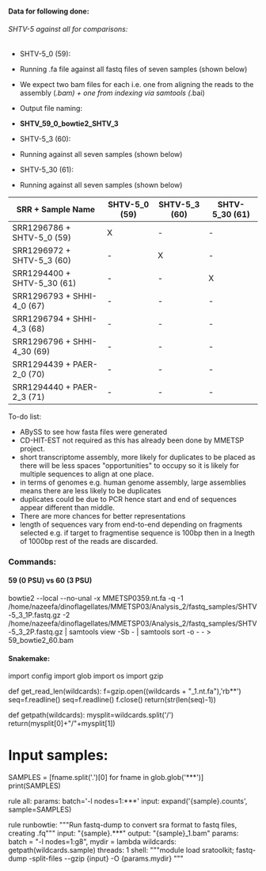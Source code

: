 #### Data for following done:

###### SHTV-5 against all for comparisons:

* SHTV-5_0 (59):

 * Running .fa file against all fastq files of seven samples (shown below)
 
 * We expect two bam files for each i.e. one from aligning the reads to the assembly (*.bam) + one from indexing via samtools (*.bai)
 
 * Output file naming:
 
  * **SHTV_59_0_bowtie2_SHTV_3**

* SHTV-5_3 (60):

 * Running against all seven samples (shown below)

* SHTV-5_30 (61):

 * Running against all seven samples (shown below)

| SRR + Sample Name          | SHTV-5_0 (59)      |  SHTV-5_3 (60) | SHTV-5_30 (61)	| 
|--------                    | -------------------|-----           |---	       	    | 
| SRR1296786 + SHTV-5_0 (59) |         X          |   -	           |  	-            | 
| SRR1296972 +  SHTV-5_3 (60)|         -          |   X	           |  	-            | 
| SRR1294400 + SHTV-5_30 (61)|         -         |   -	           |  	X            | 	       
| SRR1296793 + SHHI-4_0 (67)|         -          |   -	           |  	-            |        
| SRR1296794 + SHHI-4_3 (68)|         -          |   -	           |  	-            | 	       
| SRR1296796 + SHHI-4_30 (69)|        -          |   -	           |  	-            | 	       
| SRR1294439 + PAER-2_0 (70)|         -          |   -	           |  	-            |        
| SRR1294440 + PAER-2_3 (71)|         -          |   -	           |  	-            | 	     

To-do list:

- ABySS to see how fasta files were generated
- CD-HIT-EST not required as this has already been done by MMETSP project.
- short transcriptome assembly, more likely for duplicates to be placed as there will be less spaces "opportunities" to occupy so it is likely for multiple sequences to align at one place.
- in terms of genomes e.g. human genome assembly, large assemblies means there are less likely to be duplicates
- duplicates could be due to PCR hence start and end of sequences appear different than middle.
- There are more chances for better representations
- length of sequences vary from end-to-end depending on fragments selected e.g. if target to fragmentise sequence is 100bp then in a lnegth of 1000bp rest of the reads are discarded.

### Commands:

#### 59 (0 PSU) vs 60 (3 PSU)

bowtie2 --local --no-unal -x MMETSP0359.nt.fa -q -1 /home/nazeefa/dinoflagellates/MMETSP03/Analysis_2/fastq_samples/SHTV-5_3_1P.fastq.gz -2 /home/nazeefa/dinoflagellates/MMETSP03/Analysis_2/fastq_samples/SHTV-5_3_2P.fastq.gz | samtools view -Sb - | samtools sort -o - - > 59_bowtie2_60.bam

#### Snakemake:

import config
import glob
import os
import gzip

def get_read_len(wildcards):
     f=gzip.open((wildcards + "_1.nt.fa"),'rb**')
     seq=f.readline()
     seq=f.readline()
     f.close()
     return(str(len(seq)-1))

def getpath(wildcards):
     mysplit=wildcards.split('/')
     return(mysplit[0]+"/"+mysplit[1])

# Input samples:
SAMPLES = [fname.split('.')[0] for fname in glob.glob('***')]
print(SAMPLES)

rule all:
     params: batch='-l nodes=1:***'
     input: expand('{sample}.counts', sample=SAMPLES)
     
rule runbowtie:
    """Run fastq-dump to convert sra format to fastq files, creating .fq"""
    input: "{sample}.***"
    output: "{sample}_1.bam"
    params: batch = "-l nodes=1:g8", mydir = lambda wildcards: getpath(wildcards.sample)
    threads: 1
    shell: """module load sratoolkit; fastq-dump -split-files --gzip {input} -O {params.mydir} """
